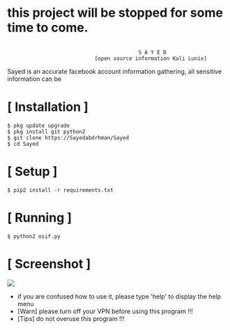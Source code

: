 
# this project will be stopped for some time to come.

```
                                          
                                          S A Y E D
                            [open source information Kali Lunix]
```
Sayed is an accurate facebook account information gathering, all sensitive information can be


# [ Installation ]
```
$ pkg update upgrade
$ pkg install git python2
$ git clone https://Sayedabdrhman/Sayed
$ cd Sayed
```

# [ Setup ]
```
$ pip2 install -r requirements.txt
```
# [ Running ]
```
$ python2 osif.py
```
# [ Screenshot ]
<img src=".images/osif.png "/>

* if you are confused how to use it, please type 'help' to display the help menu
* [Warn] please turn off your VPN before using this program !!!
* [Tips] do not overuse this program !!!

